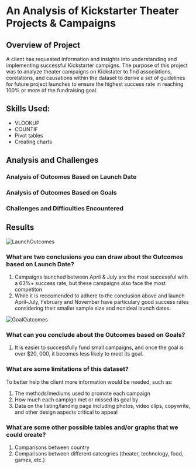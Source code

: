 # An Analysis of Kickstarter Theater Projects & Campaigns

## Overview of Project
A client has requested information and insights into understanding and implementing successful Kickstarter campigns. The purpose of this project was to analyze theater campaigns on Kickstater to find associations, corelations, and causations within the dataset to derive a set of guidelines for future project launches to ensure the highest success rate in reaching 100% or more of the fundraising goal.

## Skills Used:
- VLOOKUP
- COUNTIF
- Pivot tables 
- Creating charts

## Analysis and Challenges

### Analysis of Outcomes Based on Launch Date

### Analysis of Outcomes Based on Goals

### Challenges and Difficulties Encountered

## Results
![LaunchOutcomes](https://user-images.githubusercontent.com/100488626/171944434-a5f2c330-db51-41bd-9a3d-8cc729a4c12d.png)
### What are two conclusions you can draw about the Outcomes based on Launch Date?
1. Campaigns launched between April & July are the most successful with a 63%+ success rate, but these campaigns also face the most competiton
2. While it is reccomended to adhere to the conclusion above and launch April-July, February and November have particulary good success rates considering their smaller sample size and nonideal launch dates.

![GoalOutcomes](https://user-images.githubusercontent.com/100488626/171944130-fc476381-7c59-4cb5-a3c9-2f91c979755f.png)
### What can you conclude about the Outcomes based on Goals?
1. It is easier to successfully fund small campaigns, and once the goal is over $20, 000, it becomes less likely to meet its goal.

### What are some limitations of this dataset?
To better help the client more information would be needed, such as:
1. The methods/mediums used to promote each campaign 
2. How much each campign met or missed its goal by
3. Data on the listing/landing page including photos, video clips, copywrite, and other design aspects critical to appeal

### What are some other possible tables and/or graphs that we could create?
1. Comparisons between country
2. Comparisons between different cateogries (theater, technology, food, games, etc.)
